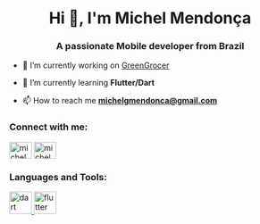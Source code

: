 <h1 align="center">Hi 👋, I'm Michel Mendonça</h1>
<h3 align="center">A passionate Mobile developer from Brazil</h3>

- 🔭 I’m currently working on [GreenGrocer](https://github.com/michelgm/GreenGrocer)

- 🌱 I’m currently learning **Flutter/Dart**

- 📫 How to reach me **michelgmendonca@gmail.com**

<h3 align="left">Connect with me:</h3>
<p align="left">
<a href="https://linkedin.com/in/michelgmendonca" target="blank"><img align="center" src="https://raw.githubusercontent.com/rahuldkjain/github-profile-readme-generator/master/src/images/icons/Social/linked-in-alt.svg" alt="michelgmendonca" height="30" width="40" /></a>
<a href="https://instagram.com/michelgm96" target="blank"><img align="center" src="https://raw.githubusercontent.com/rahuldkjain/github-profile-readme-generator/master/src/images/icons/Social/instagram.svg" alt="michelgm96" height="30" width="40" /></a>
</p>

<h3 align="left">Languages and Tools:</h3>
<p align="left"> <a href="https://dart.dev" target="_blank" rel="noreferrer"> <img src="https://www.vectorlogo.zone/logos/dartlang/dartlang-icon.svg" alt="dart" width="40" height="40"/> </a> <a href="https://flutter.dev" target="_blank" rel="noreferrer"> <img src="https://www.vectorlogo.zone/logos/flutterio/flutterio-icon.svg" alt="flutter" width="40" height="40"/> </a> </p>
